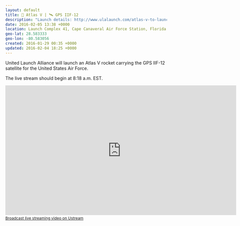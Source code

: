 ```yaml
---
layout: default
title: 🚀 Atlas V | 🛰 GPS IIF-12
description: "Launch details: http://www.ulalaunch.com/atlas-v-to-launch-gps-iif12.aspx\\nWatch live: http://www.ulalaunch.com/nasa.aspx"
date: 2016-02-05 13:38 +0000
location: Launch Complex 41, Cape Canaveral Air Force Station, Florida
geo-lat: 28.583333
geo-lon: -80.583056
created: 2016-01-29 00:35 +0000
updated: 2016-02-04 18:25 +0000
---
```


United Launch Alliance will launch an Atlas V rocket carrying the GPS IIF-12 satellite for the United States Air Force.

The live stream should begin at 8:18 a.m. EST.
<iframe width="720" height="405" src="http://www.ustream.tv/embed/6540154?html5ui=1" allowfullscreen="true" webkitallowfullscreen="true" scrolling="no" frameborder="0" style="border: 0px none transparent;">    </iframe>
<br /><a href="http://www.ustream.tv" style="font-size: 12px; line-height: 20px; font-weight: normal; text-align: left;" target="_blank">Broadcast live streaming video on Ustream</a>
